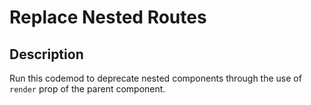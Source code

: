 # Replace Nested Routes

## Description

Run this codemod to deprecate nested <Route /> components through the use of `render` prop of the parent <Route /> component.
